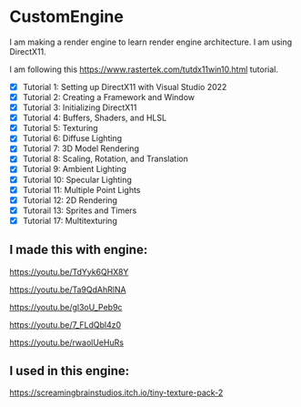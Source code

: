 # CustomEngine

I am making a render engine to learn render engine architecture. I am using DirectX11.

I am following this https://www.rastertek.com/tutdx11win10.html tutorial. 

- [x] Tutorial 1: Setting up DirectX11 with Visual Studio 2022
- [x] Tutorial 2: Creating a Framework and Window
- [x] Tutorial 3: Initializing DirectX11
- [x] Tutorial 4: Buffers, Shaders, and HLSL
- [x] Tutorial 5: Texturing
- [x] Tutorial 6: Diffuse Lighting
- [x] Tutorial 7: 3D Model Rendering
- [x] Tutorial 8: Scaling, Rotation, and Translation
- [x] Tutorial 9: Ambient Lighting
- [x] Tutorial 10: Specular Lighting
- [x] Tutorial 11: Multiple Point Lights
- [x] Tutorial 12: 2D Rendering
- [x] Tutorail 13: Sprites and Timers
- [x] Tutorial 17: Multitexturing

## I made this with engine:

https://youtu.be/TdYyk6QHX8Y

https://youtu.be/Ta9QdAhRlNA

https://youtu.be/gl3oU_Peb9c

https://youtu.be/7_FLdQbl4z0

https://youtu.be/rwaolUeHuRs

## I used in this engine:

https://screamingbrainstudios.itch.io/tiny-texture-pack-2
